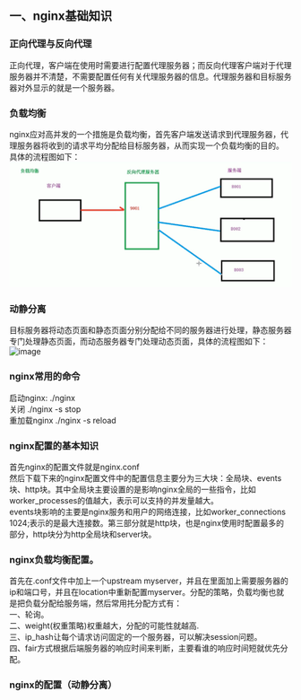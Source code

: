 ## 一、nginx基础知识
### 正向代理与反向代理
正向代理，客户端在使用时需要进行配置代理服务器；而反向代理客户端对于代理服务器并不清楚，不需要配置任何有关代理服务器的信息。代理服务器和目标服务器对外显示的就是一个服务器。<br>
### 负载均衡
nginx应对高并发的一个措施是负载均衡，首先客户端发送请求到代理服务器，代理服务器将收到的请求平均分配给目标服务器，从而实现一个负载均衡的目的。<br>
具体的流程图如下：<br>
![image](https://github.com/happyhk/nginx-fastcgi-webserver-base-sqlite3/blob/master/images/%E8%B4%9F%E8%BD%BD%E5%9D%87%E8%A1%A1.png)
### 动静分离
目标服务器将动态页面和静态页面分别分配给不同的服务器进行处理，静态服务器专门处理静态页面，而动态服务器专门处理动态页面，具体的流程图如下：<br>
![image](https://github.com/happyhk/nginx-fastcgi-webserver-base-sqlite3/tree/master/images)
### nginx常用的命令
启动nginx: ./nginx<br>
关闭 ./nginx -s stop<br>
重加载nginx ./nginx -s reload<br>
### nginx配置的基本知识
首先nginx的配置文件就是nginx.conf<br>
然后下载下来的nginx配置文件中的配置信息主要分为三大块：全局块、events块、http块。其中全局块主要设置的是影响nginx全局的一些指令，比如worker_processes的值越大，表示可以支持的并发量越大。<br>
events块影响的主要是nginx服务和用户的网络连接，比如worker_connections 1024;表示的是最大连接数。第三部分就是http块，也是nginx使用时配置最多的部分，http块分为http全局块和server块。
### nginx负载均衡配置。
首先在.conf文件中加上一个upstream myserver，并且在里面加上需要服务器的ip和端口号，并且在location中重新配置myserver。分配的策略，负载均衡也就是把负载分配给服务端，然后常用扥分配方式有：<br>
一、轮询。<br>
二、weight(权重策略)权重越大，分配的可能性就越高.<br>
三、ip_hash让每个请求访问固定的一个服务器，可以解决session问题。<br>
四、fair方式根据后端服务器的响应时间来判断，主要看谁的响应时间短就优先分配。<br>
### nginx的配置（动静分离）
